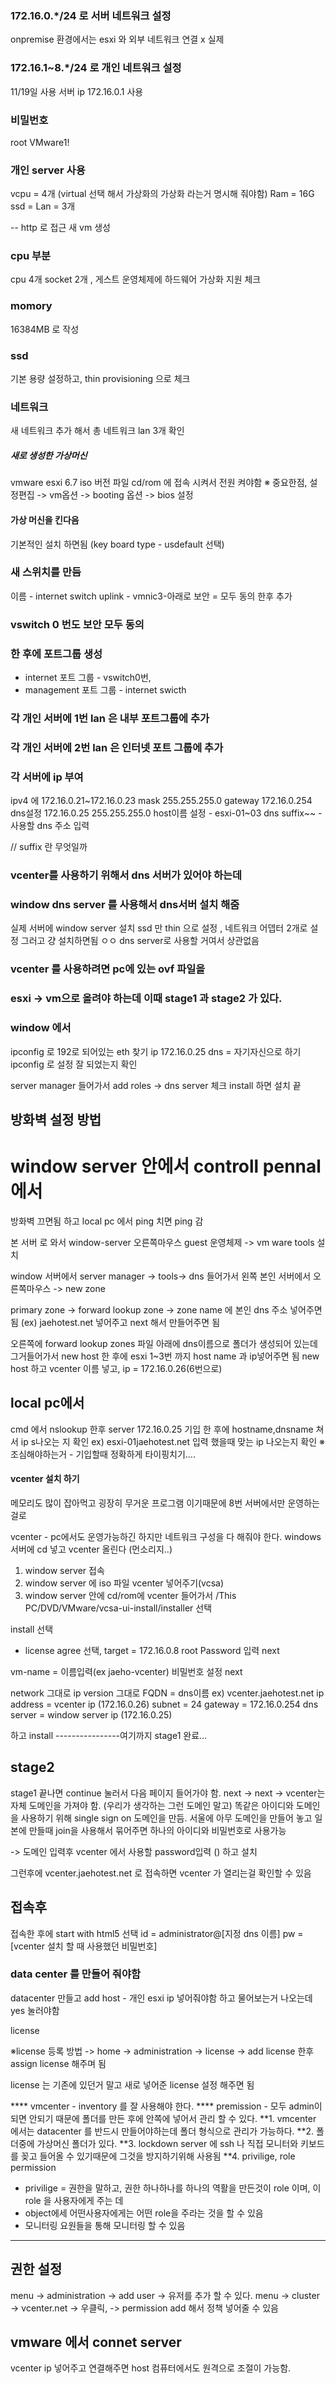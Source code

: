 ### 172.16.0.*/24 로 서버 네트워크 설정
onpremise 환경에서는 esxi 와 외부 네트워크 연결 x
실제
### 172.16.1~8.*/24 로 개인 네트워크 설정
11/19일 사용 서버 ip 
172.16.0.1 사용

### 비밀번호
root
VMware1!

### 개인 server 사용
vcpu = 4개 (virtual 선택 해서 가상화의 가상화 라는거 명시해 줘야함)
Ram = 16G
ssd = 
Lan = 3개

-- http 로 접근
새 vm 생성
### cpu 부분
cpu 4개 socket 2개 , 게스트 운영체제에 하드웨어 가상화 지원 체크
### momory 
16384MB 로 작성
### ssd
기본 용량 설정하고, thin provisioning 으로 체크
### 네트워크
새 네트워크 추가 해서 총 네트워크 lan 3개 확인

##### 새로 생성한 가상머신
vmware esxi 6.7 iso 버전 파일 cd/rom 에 접속 시켜서
전원 켜야함
※ 중요한점, 설정편집 -> vm옵션 -> booting 옵션 -> bios 설정 

#### 가상 머신을 킨다음
기본적인 설치 하면됨 (key board type - usdefault  선택)

### 새 스위치를 만듬
이름 - internet switch
uplink - vmnic3-아래로
보안 = 모두 동의 한후 추가

### vswitch 0 번도 보안 모두 동의 

### 한 후에  포트그룹 생성
- internet 포트 그룹 - vswitch0번,
- management 포트 그룹 - internet swicth 

### 각 개인 서버에 1번 lan 은 내부 포트그룹에 추가
### 각 개인 서버에 2번 lan 은 인터넷 포트 그룹에 추가

### 각 서버에 ip 부여

ipv4 에 172.16.0.21~172.16.0.23
mask 255.255.255.0
gateway 172.16.0.254
dns설정 172.16.0.25
255.255.255.0
host이름 설정 - esxi-01~03
dns suffix~~ - 사용할 dns 주소 입력

// suffix 란 무엇일까
### vcenter를 사용하기 위해서 dns 서버가 있어야 하는데
### window dns server 를 사용해서 dns서버 설치 해줌

실제 서버에 window server 설치
ssd 만 thin 으로 설정 , 네트워크 어뎁터 2개로 설정
그러고 걍 설치하면됨 ㅇㅇ
dns server로 사용할 거여서 상관없음


### vcenter 를 사용하려면 pc에 있는 ovf 파일을
### esxi -> vm으로 올려야 하는데 이때 stage1 과 stage2 가 있다.

### window 에서 
ipconfig 로 192로 되어있는 eth 찾기
ip 172.16.0.25
dns = 자기자신으로 하기
ipconfig 로 설정 잘 되었는지 확인

server manager 들어가서 add roles -> dns server 체크
install 하면 설치 끝

## 방화벽 설정 방법
# window server 안에서 controll pennal 에서
방화벽 끄면됨
하고 local pc 에서 ping 치면 ping 감

본 서버 로 와서 window-server 오른쪽마우스
guest 운영체제 -> vm ware tools 설치

window 서버에서 server manager -> tools-> dns
들어가서 왼쪽 본인 서버에서 오른쪽마우스 -> new zone

primary zone -> forward lookup zone -> 
zone name 에 본인 dns 주소 넣어주면됨 (ex) jaehotest.net 넣어주고 next 해서 만들어주면 됨

오른쪽에 forward lookup zones 파일 아래에 dns이름으로
폴더가 생성되어 있는데 그거들어가서
new host 한 후에 
esxi 1~3번 까지 host name 과 ip넣어주면 됨
new host 하고
vcenter 이름 넣고, ip = 172.16.0.26(6번으로)

## local pc에서
cmd 에서 nslookup 한후
server 172.16.0.25 기입
한 후에 hostname,dnsname 쳐서 ip s나오는 지 확인
ex) esxi-01jaehotest.net 입력 했을때 맞는 ip 나오는지 확인
※ 조심해야하는거 - 기입할때 정확하게 타이핑치기....

#### vcenter 설치 하기
메모리도 많이 잡아먹고 굉장히 무거운 프로그램 이기때문에
8번 서버에서만 운영하는 걸로 

vcenter - pc에서도 운영가능하긴 하지만 네트워크 구성을 다 해줘야 한다.
windows 서버에 cd 넣고 vcenter 올린다 (먼소리지..)

1) window server 접속
2) window server 에 iso 파일 vcenter 넣어주기(vcsa)
3) window server 안에 cd/rom에 vcenter 들어가서 
/This PC/DVD/VMware/vcsa-ui-install/installer 선택

install 선택
- license agree 선택, target = 172.16.0.8
root
Password 입력 next

vm-name = 이름입력(ex jaeho-vcenter)
비밀번호 설정 
next

network 그대로
ip version 그대로
FQDN = dns이름 ex) vcenter.jaehotest.net
ip address = vcenter ip (172.16.0.26)
subnet = 24
gateway = 172.16.0.254
dns server = window server ip (172.16.0.25)

 하고 install
 ----------------여기까지 stage1 완료...


 ## stage2

stage1 끝나면 continue 눌러서 다음 페이지 들어가야 함.
next -> next ->
vcenter는 자체 도메인을 가져야 함. (우리가 생각하는 그런 도메인 말고)
똑같은 아이디와 도메인을 사용하기 위해 single sign on 도메인을 만듬. 
서울에 아무 도메인을 만들어 놓고 일본에 만들때 join을 사용해서 묶어주면 하나의 
아이디와 비밀번호로 사용가능

-> 도메인 입력후 
vcenter 에서 사용할 password입력 ()
하고 설치

그런후에 vcenter.jaehotest.net 로 접속하면 vcenter 가 열리는걸 확인할 수 있음

## 접속후
접속한 후에 
start with html5 선택
id = administrator@[지정 dns 이름]
pw = [vcenter 설치 할 때 사용했던 비밀번호]

### data center 를 만들어 줘야함
datacenter 만들고
add host -  개인 esxi ip 넣어줘야함
하고 물어보는거 나오는데 yes 눌러야함

license

※license 등록 방법 -> home -> administration -> license -> add license 한후
assign license 해주며 됨

license 는 기존에 있던거 말고 새로 넣어준 license 설정 해주면 됨

**** vmcenter - inventory 를 잘 사용해야 한다.
**** premission - 모두 admin이 되면 안되기 때문에 폴더를 만든 후에 안쪽에 넣어서 관리 할 수 있다.
**1. vmcenter 에서는 datacenter 를 반드시 만들어야하는데 폴더 형식으로 관리가 가능하다.
**2. 폴더중에 가상머신 폴더가 있다. 
**3. lockdown server 에 ssh 나 직접 모니터와 키보드를 꽂고 들어올 수 있기때문에 그것을 방지하기위해 사용됨
**4. privilige, role permission
* privilige = 권한을 말하고, 권한 하나하나를 하나의 역활을 만든것이 role 이며, 이 role 을 사용자에게 주는 데 
* object에세 어떤사용자에게는 어떤 role을 주라는 것을 할 수 있음 
* 모니터링 요원들을 통해 모니터링 할 수 있음

--------------------------------------------

## 권한 설정
menu -> administration -> add user -> 유저를 추가 할 수 있다.
menu -> cluster -> vcenter.net -> 우클릭, -> permission add 해서 정책 넣어줄 수 있음

## vmware 에서 connet server
vcenter ip 넣어주고 연결해주면 
host 컴퓨터에서도 원격으로 조절이 가능함.
